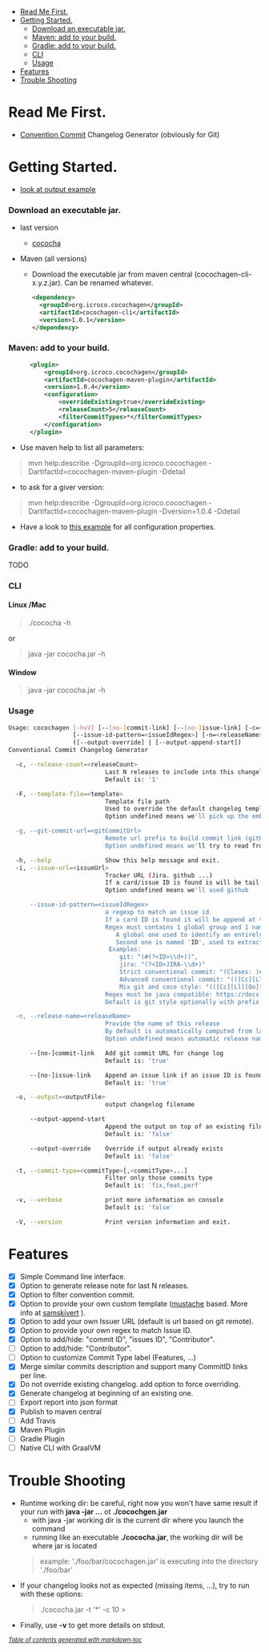 - [Read Me First.](#read-me-first)
- [Getting Started.](#getting-started)
    + [Download an executable jar.](#download-an-executable-jar)
    + [Maven: add to your build.](#maven--add-to-your-build)
    + [Gradle: add to your build.](#gradle--add-to-your-build)
    + [CLI](#cli)
    + [Usage](#usage)
- [Features](#features)
- [Trouble Shooting](#trouble-shooting)

# Read Me First.

* [Convention Commit](https://www.conventionalcommits.org/) Changelog Generator (obviously for Git)

# Getting Started.

* [look at output example](examples/CHANGELOG-from-last-tag.md)

### Download an executable jar.

* last version

    * [cococha](./cococha.jar)

* Maven (all versions) 

    * Download the executable jar from maven central (cocochagen-cli-x.y.z.jar).
Can be renamed whatever.

        ```xml
        <dependency>
          <groupId>org.icroco.cocochagen</groupId>
          <artifactId>cocochagen-cli</artifactId>
          <version>1.0.1</version>
        </dependency>
        ```

### Maven: add to your build.

```xml
      <plugin>
          <groupId>org.icroco.cocochagen</groupId>
          <artifactId>cocochagen-maven-plugin</artifactId>
          <version>1.0.4</version>
          <configuration>
              <overrideExisting>true</overrideExisting>
              <releaseCount>5</releaseCount>
              <filterCommitTypes>*</filterCommitTypes>
          </configuration>
      </plugin>
```

* Use maven help to list all parameters:
> mvn help:describe -DgroupId=org.icroco.cocochagen -DartifactId=cocochagen-maven-plugin  -Ddetail

* to ask for a giver version:
> mvn help:describe -DgroupId=org.icroco.cocochagen -DartifactId=cocochagen-maven-plugin -Dversion=1.0.4 -Ddetail

* Have a look to [this example](./maven-plugin/examples/help/pom.xml) for all configuration properties.

### Gradle: add to your build.

TODO
    
### CLI
#### Linux /Mac
> ./cococha -h

or

> java -jar cococha.jar -h

#### Window

> java -jar cococha.jar -h

### Usage

```bash
Usage: cocochagen [-hvV] [--[no-]commit-link] [--[no-]issue-link] [-c=<releaseCount>] [-F=<template>] [-g=<gitCommitUrl>] [-i=<issueUrl>]
                  [--issue-id-pattern=<issueIdRegex>] [-n=<releaseName>] [-o=<outputFile>] [-t=<commitType>[,<commitType>...]]...
                  ([--output-override] | [--output-append-start])
Conventional Commit Changelog Generator

  -c, --release-count=<releaseCount>
                           Last N releases to include into this changelog.
                           Default is: '1'

  -F, --template-file=<template>
                           Template file path
                           Used to override the default changelog template. We use Mustache engine.
                           Option undefined means we'll pick up the embedded one

  -g, --git-commit-url=<gitCommitUrl>
                           Remote url prefix to build commit link (github, gitlab ...)
                           Option undefined means we'll try to read from git remote (origin/master).

  -h, --help               Show this help message and exit.
  -i, --issue-url=<issueUrl>
                           Tracker URL (Jira. github ...)
                           If a card/issue ID is found is will be tail at the end
                           Option undefined means we'll used github

      --issue-id-pattern=<issueIdRegex>
                           a regexp to match an issue id
                           If a card ID is found it will be append at the end of tracker url.
                           Regex must contains 1 global group and 1 named capturing groups:
                              A global one used to identify an entirely issue id (ex: Closes: #1234)
                              Second one is named 'ID', used to extract the id that will be appended after issueUrl (ex: 1234)
                            Examples:
                               git: "(#(?<ID>\\d+))",
                               jira: "(?<ID>JIRA-\\d+)"
                               Strict conventional commit: "(Closes: )#(?<ID>\\d+)"
                               Advanced conventional commit: "(([Cc][Ll][Oo][Ss][Ee][Ss][ \t]*:[ \t]*)?#(?<ID>\\d+))"
                               Mix git and coco style: "(([Cc][Ll][Oo][Ss][Ee][Ss][ \t]*:[ \t]*)?#?(?<ID>\\d+))"
                           Regex must be java compatible: https://docs.oracle.com/javase/7/docs/api/java/util/regex/Pattern.html
                           Default is git style optionally with prefix 'Closes: ' '(([Cc][Ll][Oo][Ss][Ee][Ss][ 	]*:[ 	]*)?#(?<ID>\d+))'

  -n, --release-name=<releaseName>
                           Provide the name of this release
                           By default is automatically computed from last tag if you follow semantic versioning
                           Option undefined means automatic release name'

      --[no-]commit-link   Add git commit URL for change log
                           Default is: 'true'

      --[no-]issue-link    Append an issue link if an issue ID is found into short or full log message
                           Default is: 'true'

  -o, --output=<outputFile>
                           output changelog filename

      --output-append-start
                           Append the output on top of an existing file
                           Default is: 'false'

      --output-override    Override if output already exists
                           Default is: 'false'

  -t, --commit-type=<commitType>[,<commitType>...]
                           Filter only those commits type
                           Default is: 'fix,feat,perf'

  -v, --verbose            print more information on console
                           Default is: 'false'

  -V, --version            Print version information and exit.
```

# Features

- [x] Simple Command line interface.
- [x] Option to generate release note for last N releases.
- [x] Option to filter convention commit.
- [x] Option to provide your own custom template ([mustache](https://mustache.github.io/) based. More info at [samskivert](https://github.com/samskivert/jmustache) ).
- [x] Option to add your own Issuer URL (default is url based on git remote).
- [x] Option to provide your own regex to match Issue ID.
- [x] Option to add/hide: "commit ID", "issues ID", "Contributor".
- [ ] Option to add/hide: "Contributor".
- [ ] Option to customize Commit Type label (Features, ...)
- [x] Merge similar commits description and support many CommitID links per line.
- [x] Do not override existing changelog. add option to force overriding.
- [x] Generate changelog at beginning of an existing one.
- [ ] Export report into json format
- [x] Publish to maven central
- [ ] Add Travis
- [x] Maven Plugin
- [ ] Gradle Plugin
- [ ] Native CLI with GraalVM

# Trouble Shooting
* Runtime working dir: be careful, right now you won't have same result if your run with **java -jar ...** ot **./cocochgen.jar**
    * with java -jar working dir is the current dir where you launch the command
    * running like an executable **./cococha.jar**, the working dir will be where jar is located
    > example: './foo/bar/cocochagen.jar' is executing into the directory './foo/bar'
* If your changelog looks not as expected (missing items,  ...), try to run with these options:
    > ./cococha.jar -t '*' -c 10
                                                                                                   >
* Finally, use **-v** to get more details on stdout. 


<small><i><a href='http://ecotrust-canada.github.io/markdown-toc/'>Table of contents generated with markdown-toc</a></i></small>

